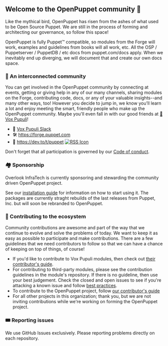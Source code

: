 ## Welcome to the OpenPuppet community 👋

Like the mythical bird, OpenPuppet has risen from the ashes of what used to be Open Source Puppet. We are still in the process of forming and architecting our governance, so follow this space!

OpenPuppet is fully Puppet™️ compatible, so modules from the Forge will work, examples and guidelines
from books will all work, etc. All the OSP / Puppetserver / PuppetDB / etc docs from puppet.com/docs
apply. When we inevitably end up diverging, we will document that and create our own docs space.


### 🎪 An interconnected community

You can get involved in the OpenPuppet community by connecting at events, getting or giving help in any of our many channels, sharing modules on the Forge, contributing code, docs, or any of your valuable insights--and many other ways, too! However you decide to jump in, we know you’ll learn a lot and enjoy meeting the smart, friendly people who make up the OpenPuppet community. Maybe you'll even fall in with our good friends at [🦊 Vox Pupuli](https://voxpupuli.org)!

- 💬 [Vox Pupuli Slack](https://short.voxpupu.li/puppetcommunity_slack_signup)
- 🛠️ https://forge.puppet.com
- 📰 https://dev.to/t/puppet [![RSS Icon](https://github.com/user-attachments/assets/3eefd12a-71c4-4096-9ec7-8dc35d92d88c)](https://dev.to/feed/tag/puppet)

Don't forget that all participation is governed by our [Code of conduct](https://voxpupuli.org/coc/).


### 🏘️ Sponsorship

Overlook InfraTech is currently sponsoring and stewarding the community driven OpenPuppet project.

See our [installation guide](https://overlookinfratech.com/downloads/) for information on how to
start using it. The packages are currently straght rebuilds of the last releases from Puppet, Inc.
but will soon be rebranded to OpenPuppet.


### 🎁 Contributing to the ecosystem

Community contributions are awesome and part of the way that we continue to evolve and solve the problems of today. We want to keep it as easy as possible to participate and make contributions. There are a few guidelines that we need contributors to follow so that we can have a chance of keeping on top of things, of course!

* If you'd like to contribute to Vox Pupuli modules, then check out [their contributor's guide](https://voxpupuli.org/contributing/).
* For contributing to third-party modules, please see the contribution guidelines in the module's repository. If there is no guideline, then use your best judgement. Check the closed and open issues to see if you're attacking a known issue and follow [best practices](https://docs.github.com/en/pull-requests/collaborating-with-pull-requests/getting-started/best-practices-for-pull-requests).
* To contribute to the OpenPuppet project, follow [our contributor's guide](https://github.com/overlookinfra/OpenPuppet/blob/main/CONTRIBUTING.md)
* For all other projects in this organization; thank you, but we are not inviting contributions while we're working on forming the OpenPuppet project.

### 🎟️ Reporting issues

We use GitHub Issues exclusively. Please reporting problems directly on each repository. 





